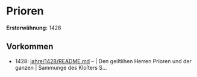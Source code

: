 # Prioren

**Ersterwähnung:** 1428

## Vorkommen
- 1428: [jahre/1428/README.md](../jahre/1428/README.md) – |
Den geiſtlihen Herren Prioren und der ganzen |
Sammunge des Kloſters S...
